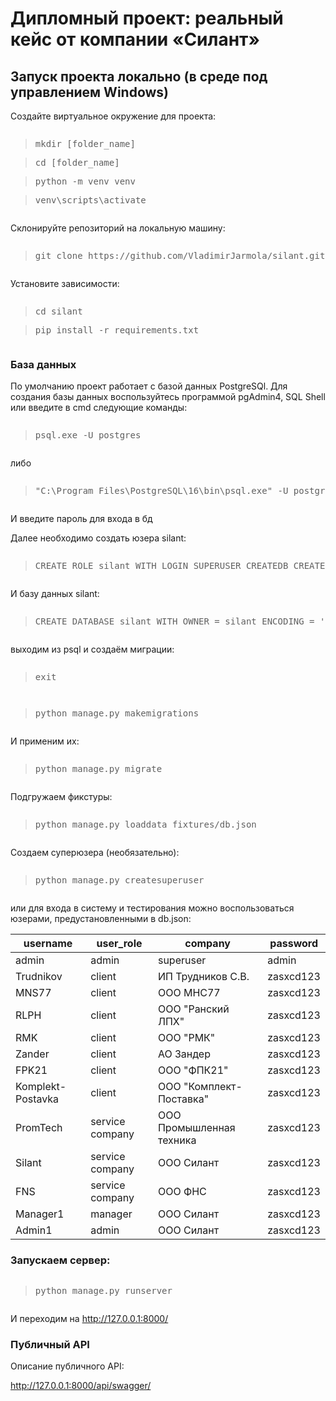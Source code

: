 <h1>Дипломный проект: реальный кейс от компании «Силант»</h1>

<h2>Запуск проекта локально (в среде под управлением Windows)</h2>

<p>Создайте виртуальное окружение для проекта:</p>
<pre>
<blockquote>mkdir [folder_name]</blockquote><blockquote>cd [folder_name]</blockquote><blockquote>python -m venv venv</blockquote><blockquote>venv\scripts\activate</blockquote></pre>

<p>Склонируйте репозиторий на локальную машину:</p>

<pre><blockquote>git clone https://github.com/VladimirJarmola/silant.git</blockquote></pre>

<p>Установите зависимости:</p>

<pre><blockquote>cd silant</blockquote><blockquote>pip install -r requirements.txt</blockquote></pre>

<h3>База данных</h3>
<p>По умолчанию проект работает с базой данных PostgreSQl. Для создания базы данных воспользуйтесь программой pgAdmin4, SQL Shell или введите в cmd следующие команды: </p>
 
<pre><blockquote>psql.exe -U postgres</blockquote></pre>
<p>либо</p>
<pre><blockquote>"C:\Program Files\PostgreSQL\16\bin\psql.exe" -U postgres (если psql не добавлена в переменную PATH)</blockquote></pre>

<p>И введите пароль для входа в бд</p>
<p>Далее необходимо создать юзера silant:</p>
 
<pre><blockquote>CREATE ROLE silant WITH LOGIN SUPERUSER CREATEDB CREATEROLE INHERIT NOREPLICATION CONNECTION LIMIT -1 PASSWORD 'silant';</blockquote></pre>

<p>И базу данных silant:</p>
 
<pre><blockquote>CREATE DATABASE silant WITH OWNER = silant ENCODING = 'UTF8' LOCALE_PROVIDER = 'libc' CONNECTION LIMIT = -1 IS_TEMPLATE = False;</blockquote></pre>

<p>выходим из psql и создаём миграции:</p>
 
<pre><blockquote>exit</blockquote></pre>
<pre><blockquote>python manage.py makemigrations</blockquote></pre>

<p>И применим их:</p>
 
<pre><blockquote>python manage.py migrate</blockquote></pre>

<p>Подгружаем фикстуры:</p>
 
<pre><blockquote>python manage.py loaddata fixtures/db.json</blockquote></pre>

<p>Создаем суперюзера (необязательно):</p>
<pre><blockquote>python manage.py createsuperuser</blockquote></pre>

<p>или для входа в систему и тестирования можно воспользоваться юзерами, предустановленными в db.json:</p>

| username          	| user_role       	| company                  	| password  	|
|-------------------	|-----------------	|--------------------------	|-----------	|
| admin             	| admin           	| superuser                	| admin     	|
| Trudnikov         	| client          	| ИП Трудников С.В.        	| zasxcd123 	|
| MNS77             	| client          	| ООО МНС77                	| zasxcd123 	|
| RLPH              	| client          	| ООО "Ранский ЛПХ"        	| zasxcd123 	|
| RMK               	| client          	| ООО "РМК"                	| zasxcd123 	|
| Zander            	| client          	| АО Зандер                	| zasxcd123 	|
| FPK21             	| client          	| ООО "ФПК21"              	| zasxcd123 	|
| Komplekt-Postavka 	| client          	| ООО "Комплект-Поставка"  	| zasxcd123 	|
| PromTech          	| service company 	| ООО Промышленная техника 	| zasxcd123 	|
| Silant            	| service company 	| ООО Силант               	| zasxcd123 	|
| FNS               	| service company 	| ООО ФНС                  	| zasxcd123 	|
| Manager1          	| manager         	| ООО Силант               	| zasxcd123 	|
| Admin1            	| admin           	| ООО Силант               	| zasxcd123 	|


<h3>Запускаем сервер:</h3>
<pre><blockquote>python manage.py runserver</blockquote></pre>
<p>И переходим на <a href="http://127.0.0.1:8000/">http://127.0.0.1:8000/</a></p>

<h3>Публичный API</h3>
<p>Описание публичного API:</p>

<a href='http://127.0.0.1:8000/api/swagger/'>http://127.0.0.1:8000/api/swagger/</a>
